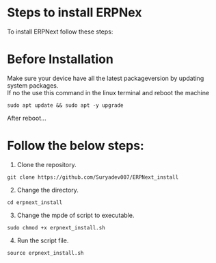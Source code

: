 # Steps to install ERPNex
To install ERPNext follow these steps:<br>
# Before Installation
Make sure your device have all the latest packageversion by updating system packages.<br>
If no the use this command in the linux terminal and reboot the machine <br>
```
sudo apt update && sudo apt -y upgrade
```
After reboot...
# Follow the below steps:

1. Clone the repository.
```
git clone https://github.com/Suryadev007/ERPNext_install
```
2. Change the directory.
```
cd erpnext_install
```
3. Change the mpde of script to executable.
```
sudo chmod +x erpnext_install.sh
```
4. Run the script file.
```
source erpnext_install.sh
```
